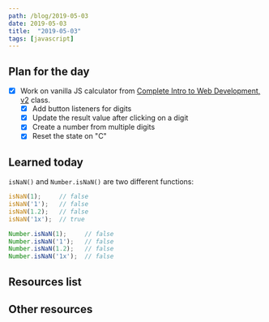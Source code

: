 ```yaml
---
path: /blog/2019-05-03
date: 2019-05-03
title:  "2019-05-03"
tags: [javascript]
---
```


## Plan for the day

- [x] Work on vanilla JS calculator from [Complete Intro to Web Development, v2](https://frontendmasters.com/courses/web-development-v2/) class.
  - [x] Add button listeners for digits
  - [x] Update the result value after clicking on a digit
  - [x] Create a number from multiple digits
  - [x] Reset the state on "C"

## Learned today

`isNaN()` and `Number.isNaN()` are two different functions:

```javascript
isNaN(1);     // false
isNaN('1');   // false
isNaN(1.2);   // false
isNaN('1x');  // true
```

```javascript
Number.isNaN(1);     // false
Number.isNaN('1');   // false
Number.isNaN(1.2);   // false
Number.isNaN('1x');  // false
```

## Resources list

## Other resources